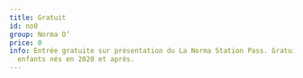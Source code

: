 ```yaml
---
title: Gratuit
id: no0
group: Norma O’
price: 0
info: Entrée gratuite sur présentation du La Norma Station Pass. Gratuit pour les
  enfants nés en 2020 et après.
---
```

